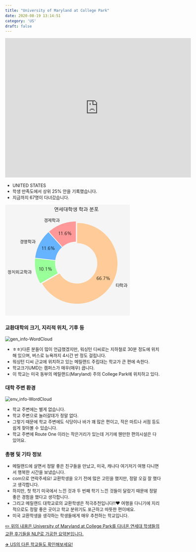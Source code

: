 ```yaml
---
title: "University of Maryland at College Park"
date: 2020-08-19 13:14:51
category: 'US'
draft: false
---
```


<iframe
width="600"
height="450"
frameborder="0" style="border:0"
src="https://www.google.com/maps/embed/v1/place?key=AIzaSyC9e1AME-pVmWC4hBpFdu5S4dKzyepa3HQ&q=University+of+Maryland+at+College+Park&center=38.9869183,-76.9425543&zoom=14" allowfullscreen>
</iframe>

* UNITED STATES
* 학생 만족도에서 상위 25% 안을 기록했습니다.
* 지금까지 67명이 다녀갔습니다. 

![department-info](../plots/US000211.png)
### 교환대학의 크기, 지리적 위치, 기후 등
![gen_info-WordCloud](../univ_wordclouds_okt/gen_info/US000211_gen_info_okt.png)

* ㅎㅎ)다른 분들이 많이 언급했겠지만, 워싱턴 디씨로는 지하철로 30분 정도에 위치해 있으며, 버스로 뉴욕까지 4시간 반 정도 걸립니다.
* 워싱턴 디씨 근교에 위치하고 있는 메릴랜드 주립대는 학교가 큰 편에 속한다.
* 학교크기UMD는 캠퍼스가 매우(매우) 큽니다.
* 이 학교는 미국 동부의 메릴랜드(Maryland) 주의 College Park에 위치하고 있다.


### 대학 주변 환경

![env_info-WordCloud](../univ_wordclouds_okt/env_info/US000211_env_info_okt.png)

* 학교 주변에는 별게 없습니다.
* 학교 주변으로 놀러갈데가 정말 없다.
* 그렇기 때문에 학교 주변에도 식당이나 바가 꽤 많은 편이고, 작은 마트나 서점 등도 쉽게 찾아볼 수 있습니다.
* 학교 주변에 Route One 이라는 작은거리가 있는데 거기에 웬만한 편의시설은 다 있어요.


### 총평 및 기타 정보 
* 메릴랜드에 살면서 정말 좋은 친구들을 만났고, 미국, 캐나다 여기저기 여행 다니면서 행복한 시간을 보냈습니다.
* com으로 연락주세요! 교환학생을 오기 전에 많은 고민을 했지만, 정말 오길 잘 했다고 생각합니다.
* 하지만, 첫 학기 미국에서 느낀 것과 두 번째 학기 느낀 것들이 달랐기 때문에 정말 좋은 경험을 했다고 생각합니다.
* 그리고 메릴랜드 대학교로의 교환학생은 적극추천입니다!!♥ 여행을 다니기에 지리적으로도 정말 좋은 곳이고 학교 분위기도 포근하고 따뜻한 편이에요.
* 미국 교환학생을 생각하는 학생들에게 매우 추천하는 학교입니다.


[✏️ 위의 내용은 University of Maryland at College Park를 다녀온 연세대 학생들의 교환 후기들을 NLP로 가공한 요약본입니다.](http://oia.yonsei.ac.kr/partner/expReport.asp?ucode=US000211&bgbn=A)

[✈️ US의 다른 학교들도 확인해보세요!](https://yonsei-exchange.netlify.app/?category=US)
